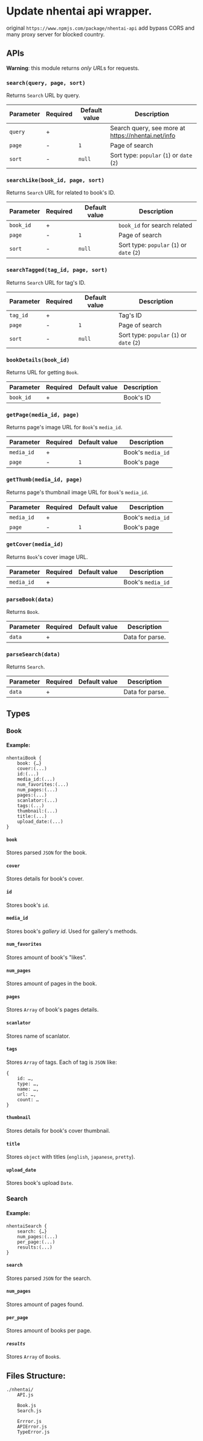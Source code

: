 # Update nhentai api wrapper.
original `https://www.npmjs.com/package/nhentai-api`
add bypass CORS and many proxy server for blocked country.
## APIs

**Warning**: this module returns *only URL*s for requests.

### `search(query, page, sort)`
Returns `Search` URL by query.

Parameter | Required | Default value | Description
--------- | -------- | ------------- | -----------
`query` | + | | Search query, see more at https://nhentai.net/info
`page` | - | `1` | Page of search
`sort` | - | `null`| Sort type: `popular` (`1`) or `date` (`2`)

### `searchLike(book_id, page, sort)`
Returns `Search` URL for related to book's ID.

Parameter | Required | Default value | Description
--------- | -------- | ------------- | -----------
`book_id` | + | | `book_id` for search related
`page` | - | `1` | Page of search
`sort` | - | `null`| Sort type: `popular` (`1`) or `date` (`2`)

### `searchTagged(tag_id, page, sort)`
Returns `Search` URL for tag's ID.

Parameter | Required | Default value | Description
--------- | -------- | ------------- | -----------
`tag_id` | + | | Tag's ID
`page` | - | `1` | Page of search
`sort` | - | `null`| Sort type: `popular` (`1`) or `date` (`2`)

### `bookDetails(book_id)`
Returns URL for getting `Book`.

Parameter | Required | Default value | Description
--------- | -------- | ------------- | -----------
`book_id` | + | | Book's ID

### `getPage(media_id, page)`
Returns page's image URL for `Book`'s `media_id`.

Parameter | Required | Default value | Description
--------- | -------- | ------------- | -----------
`media_id` | + | | Book's `media_id`
`page` | - | `1` | Book's page

### `getThumb(media_id, page)`
Returns page's thumbnail image URL for `Book`'s `media_id`.

Parameter | Required | Default value | Description
--------- | -------- | ------------- | -----------
`media_id` | + | | Book's `media_id`
`page` | - | `1` | Book's page


### `getCover(media_id)`
Returns `Book`'s cover image URL.

Parameter | Required | Default value | Description
--------- | -------- | ------------- | -----------
`media_id` | + | | Book's `media_id`

### `parseBook(data)`
Returns `Book`.

Parameter | Required | Default value | Description
--------- | -------- | ------------- | -----------
`data` | + | | Data for parse.

### `parseSearch(data)`
Returns `Search`.

Parameter | Required | Default value | Description
--------- | -------- | ------------- | -----------
`data` | + | | Data for parse.

## Types

### Book

#### Example:
```
nhentaiBook {
	book: {…}
	cover:(...)
	id:(...)
	media_id:(...)
	num_favorites:(...)
	num_pages:(...)
	pages:(...)
	scanlator:(...)
	tags:(...)
	thumbnail:(...)
	title:(...)
	upload_date:(...)
}
```
#### `book`
Stores parsed `JSON` for the book.

#### `cover`
Stores details for book's cover.

#### `id`
Stores book's `id`.

#### `media_id`
Stores book's *gallery id*. Used for gallery's methods.

#### `num_favorites`
Stores amount of book's "likes".

#### `num_pages`
Stores amount of pages in the book.

#### `pages`
Stores `Array` of book's pages details.

#### `scanlator`
Stores name of scanlator.

#### `tags`
Stores `Array` of tags. Each of tag is `JSON` like:
```
{
	id: …,
	type: …,
	name: …,
	url: …,
	count: …
}
```

#### `thumbnail`
Stores details for book's cover thumbnail.

#### `title`
Stores `object` with titles (`english`, `japanese`, `pretty`).

#### `upload_date`
Stores book's upload `Date`.

### Search
#### Example:
```
nhentaiSearch {
	search: {…}
	num_pages:(...)
	per_page:(...)
	results:(...)
}
```

#### `search`
Stores parsed `JSON` for the search.

#### `num_pages`
Stores amount of pages found.

#### `per_page`
Stores amount of books per page.

#### *`results`*
Stores `Array` of `Book`s.

## Files Structure:
```
./nhentai/
	API.js
	
	Book.js
	Search.js
	
	Errror.js
	APIError.js
	TypeError.js
```
